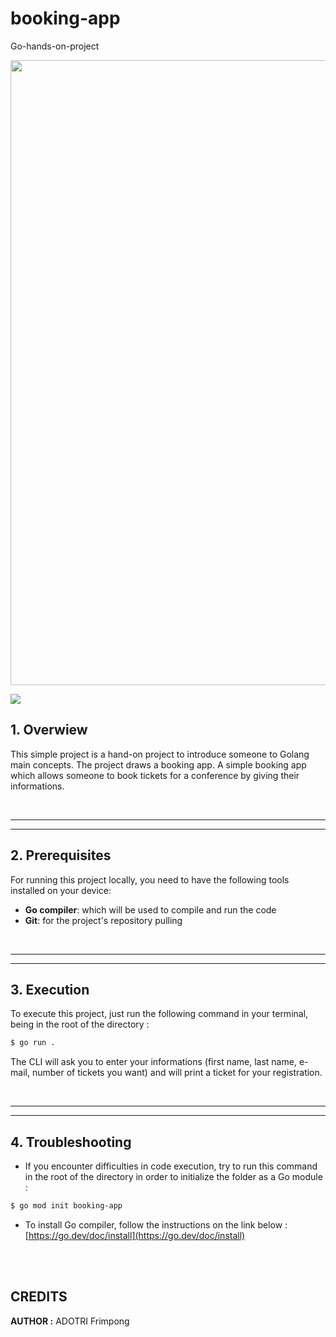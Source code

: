 # booking-app
Go-hands-on-project

<image src="https://store.ardanlabs.com/cdn/shop/products/gopher-patch01-02_c7b3aa27-3c46-4c4f-823f-580bfea20dde.jpg?v=1661445057" width=1000 center>

[<img src="https://img.shields.io/badge/Go-1.25.0-blue.svg?logo=go">](https://go.dev/dl/)



## 1. Overwiew
This simple project is a hand-on project to introduce someone to Golang main concepts. The project draws a booking app. A simple booking app which allows someone to book tickets for a conference by giving their informations.

<br/>

---
---
## 2. Prerequisites

For running this project locally, you need to have the following tools installed on your device:
- **Go compiler**: which will be used to compile and run the code
- **Git**: for the project's repository pulling

<br/>

---
---
## 3. Execution
To execute this project, just run the following command in your terminal, being in the root of the directory :
```sh
$ go run .
```
The CLI will ask you to enter your informations (first name, last name, e-mail, number of tickets you want) and will print a ticket for your registration.

<br/>

---
---
## 4. Troubleshooting

- If you encounter difficulties in code execution, try to run this command in the root of the directory in order to initialize the folder as a Go module :
```sh
$ go mod init booking-app
```
- To install Go compiler, follow the instructions on the link below : <br/>
[https://go.dev/doc/install](https://go.dev/doc/install)

<br/>

<br />

## **CREDITS**

**AUTHOR :** ADOTRI Frimpong

